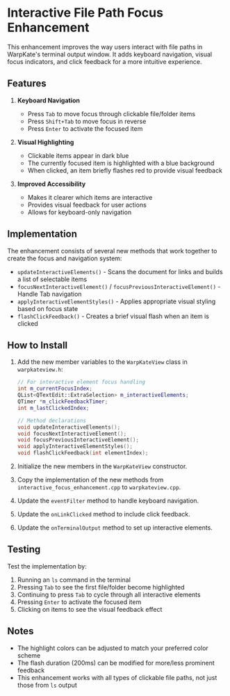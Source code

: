 # Interactive File Path Focus Enhancement

This enhancement improves the way users interact with file paths in WarpKate's terminal output window. It adds keyboard navigation, visual focus indicators, and click feedback for a more intuitive experience.

## Features

1. **Keyboard Navigation**
   - Press `Tab` to move focus through clickable file/folder items
   - Press `Shift+Tab` to move focus in reverse
   - Press `Enter` to activate the focused item

2. **Visual Highlighting**
   - Clickable items appear in dark blue
   - The currently focused item is highlighted with a blue background
   - When clicked, an item briefly flashes red to provide visual feedback

3. **Improved Accessibility**
   - Makes it clearer which items are interactive
   - Provides visual feedback for user actions
   - Allows for keyboard-only navigation

## Implementation

The enhancement consists of several new methods that work together to create the focus and navigation system:

- `updateInteractiveElements()` - Scans the document for links and builds a list of selectable items
- `focusNextInteractiveElement()` / `focusPreviousInteractiveElement()` - Handle Tab navigation
- `applyInteractiveElementStyles()` - Applies appropriate visual styling based on focus state
- `flashClickFeedback()` - Creates a brief visual flash when an item is clicked

## How to Install

1. Add the new member variables to the `WarpKateView` class in `warpkateview.h`:
   ```cpp
   // For interactive element focus handling
   int m_currentFocusIndex;
   QList<QTextEdit::ExtraSelection> m_interactiveElements;
   QTimer *m_clickFeedbackTimer;
   int m_lastClickedIndex;
   
   // Method declarations
   void updateInteractiveElements();
   void focusNextInteractiveElement();
   void focusPreviousInteractiveElement();
   void applyInteractiveElementStyles();
   void flashClickFeedback(int elementIndex);
   ```

2. Initialize the new members in the `WarpKateView` constructor.

3. Copy the implementation of the new methods from `interactive_focus_enhancement.cpp` to `warpkateview.cpp`.

4. Update the `eventFilter` method to handle keyboard navigation.

5. Update the `onLinkClicked` method to include click feedback.

6. Update the `onTerminalOutput` method to set up interactive elements.

## Testing

Test the implementation by:

1. Running an `ls` command in the terminal
2. Pressing `Tab` to see the first file/folder become highlighted
3. Continuing to press `Tab` to cycle through all interactive elements
4. Pressing `Enter` to activate the focused item
5. Clicking on items to see the visual feedback effect

## Notes

- The highlight colors can be adjusted to match your preferred color scheme
- The flash duration (200ms) can be modified for more/less prominent feedback
- This enhancement works with all types of clickable file paths, not just those from `ls` output
